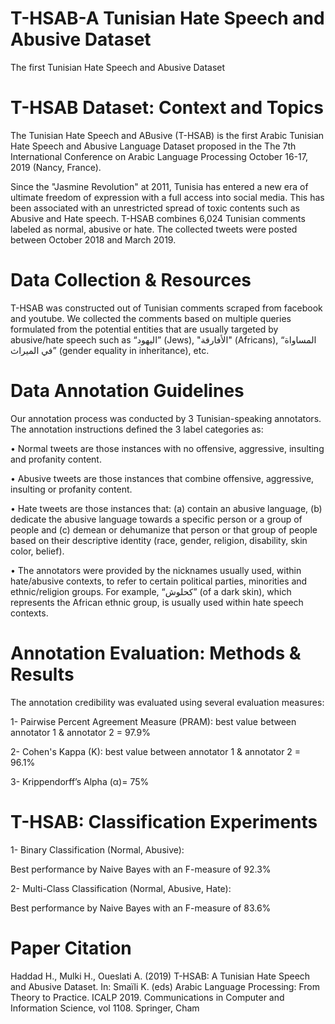 # T-HSAB-A Tunisian Hate Speech and Abusive Dataset
 The first Tunisian Hate Speech and Abusive Dataset

# T-HSAB Dataset: Context and Topics
The Tunisian Hate Speech and ABusive (T-HSAB) is the first Arabic Tunisian Hate Speech and Abusive Language Dataset proposed in the The 7th International Conference on Arabic Language Processing October 16-17, 2019 (Nancy, France).

Since the "Jasmine Revolution" at 2011, Tunisia has entered a new era of ultimate freedom of expression with a full access into social media. This has been associated with an unrestricted spread of toxic contents such as Abusive and Hate speech. T-HSAB combines 6,024 Tunisian comments labeled as normal, abusive or hate. The collected tweets were posted between October 2018 and March 2019.

# Data Collection & Resources
T-HSAB was constructed out of Tunisian comments scraped from facebook and youtube. We collected the comments based on multiple queries formulated from the potential entities that are usually targeted by abusive/hate speech such as “اليهود” (Jews), "الأفارقة" (Africans), “المساواة في الميراث” (gender equality in inheritance), etc.



# Data Annotation Guidelines
Our annotation process was conducted by 3 Tunisian-speaking annotators. The annotation instructions defined the 3 label categories as:

• Normal tweets are those instances with no offensive, aggressive, insulting and profanity content.

• Abusive tweets are those instances that combine offensive, aggressive, insulting or profanity content.

• Hate tweets are those instances that: (a) contain an abusive language, (b) dedicate the abusive language towards a specific person or a group of people and (c) demean or dehumanize that person or that group of people based on their descriptive identity (race, gender, religion, disability, skin color, belief).

• The annotators were provided by the nicknames usually used, within hate/abusive contexts, to refer to certain political parties, minorities and ethnic/religion groups. For example, “كحلوش” (of a dark skin), which represents the African ethnic group, is usually used within hate speech contexts.

# Annotation Evaluation: Methods & Results
The annotation credibility was evaluated using several evaluation measures:

1- Pairwise Percent Agreement Measure (PRAM): best value between annotator 1 & annotator 2 = 97.9%

2- Cohen's Kappa (K): best value between annotator 1 & annotator 2 = 96.1%

3- Krippendorff’s Alpha (α)= 75%

# T-HSAB: Classification Experiments
1- Binary Classification (Normal, Abusive):

Best performance by Naive Bayes with an F-measure of 92.3%

2- Multi-Class Classification (Normal, Abusive, Hate):

Best performance by Naive Bayes with an F-measure of 83.6%

# Paper Citation
Haddad H., Mulki H., Oueslati A. (2019) T-HSAB: A Tunisian Hate Speech and Abusive Dataset. In: Smaïli K. (eds) Arabic Language Processing: From Theory to Practice. ICALP 2019. Communications in Computer and Information Science, vol 1108. Springer, Cham
